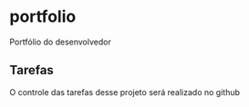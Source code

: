 # portfolio
Portfólio do desenvolvedor
 
## Tarefas

O controle das tarefas desse projeto será realizado no github